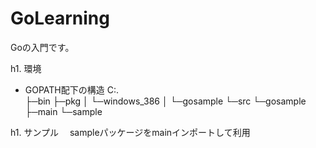 # GoLearning
Goの入門です。

h1. 環境
* GOPATH配下の構造
C:.  
├─bin
├─pkg
│  └─windows_386
│      └─gosample
└─src
    └─gosample
        ├─main
        └─sample

h1. サンプル
　sampleパッケージをmainインポートして利用
